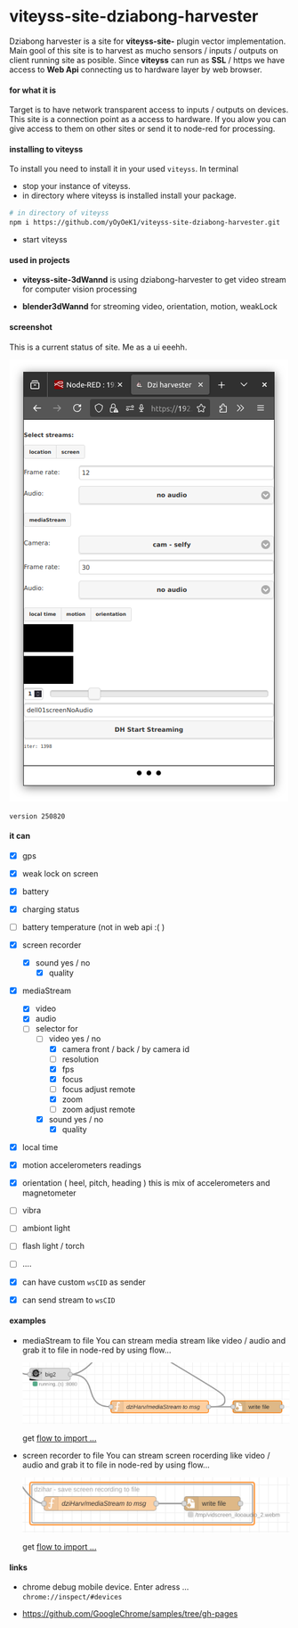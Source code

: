 # viteyss-site-dziabong-harvester

Dziabong harvester is a site for **viteyss-site-** plugin vector implementation.
Main gool of this site is to harvest as mucho sensors / inputs / outputs on client running site as posible. Since **viteyss** can run as **SSL** / https we have access to **Web Api** connecting us to hardware layer by web browser.


#### for what it is

Target is to have network transparent access to inputs / outputs on devices. This site is a connection point as a access to hardware. If you alow you can give access to them on other sites or send it to node-red for processing.


#### installing to viteyss

To install you need to install it in your used `viteyss`. In terminal

* stop your instance of viteyss. 
* in directory where viteyss is installed install your package. 

```bash
# in directory of viteyss
npm i https://github.com/yOyOeK1/viteyss-site-dziabong-harvester.git
```

* start viteyss



#### used in projects

* **viteyss-site-3dWannd** is using dziabong-harvester to get video stream for computer vision processing 

* **blender3dWannd** for streoming video, orientation, motion, weakLock




#### screenshot

This is a current status of site. Me as a ui eeehh.

![](./assets/screen_2508200906.png)

`version 250820`




#### it can

- [x] gps
- [x] weak lock on screen
- [x] battery
- [x] charging status
- [ ] battery temperature (not in web api :( )
- [x] screen recorder
    - [x] sound yes / no
        - [x] quality
- [x] mediaStream
    - [x] video
    - [x] audio
    - [ ] selector for
        - [ ] video yes / no
            - [x] camera front / back / by camera id
            - [ ] resolution
            - [x] fps
            - [x] focus
            - [ ] focus adjust remote
            - [x] zoom
            - [ ] zoom adjust remote
        - [x] sound yes / no
            - [x] quality
- [x] local time
- [x] motion accelerometers readings
- [x] orientation ( heel, pitch, heading ) this is mix of accelerometers and magnetometer
- [ ] vibra
- [ ] ambiont light
- [ ] flash light / torch
- [ ] ....

- [x] can have custom `wsCID` as sender
- [x] can send stream to `wsCID`






#### examples

* mediaStream to file
    You can stream media stream like video / audio and grab it to file in node-red by using flow...

    ![](./node-red-flows/mediaStreamToFile.png)
    
    get [flow to import ...](./node-red-flows/mediaStreamToFile.json)


* screen recorder to file
    You can stream screen rocerding like video / audio and grab it to file in node-red by using flow...

    ![](./node-red-flows/screenRecorderToFile.png)
    
    get [flow to import ...](./node-red-flows/screenRecorderToFile.json)




#### links

* chrome debug mobile device. Enter adress ...
    `chrome://inspect/#devices`

* https://github.com/GoogleChrome/samples/tree/gh-pages

